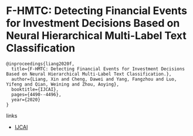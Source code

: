 # F-HMTC: Detecting Financial Events for Investment Decisions Based on Neural Hierarchical Multi-Label Text Classification
```
@inproceedings{liang2020f,
  title={F-HMTC: Detecting Financial Events for Investment Decisions Based on Neural Hierarchical Multi-Label Text Classification.},
  author={Liang, Xin and Cheng, Dawei and Yang, Fangzhou and Luo, Yifeng and Qian, Weining and Zhou, Aoying},
  booktitle={IJCAI},
  pages={4490--4496},
  year={2020}
}
```

links
- [IJCAI](https://www.ijcai.org/proceedings/2020/619)
